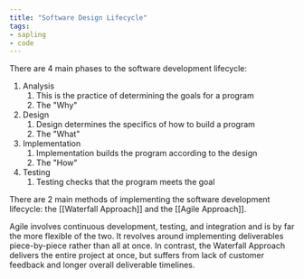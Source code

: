 ```yaml
---
title: "Software Design Lifecycle"
tags:
- sapling
- code
---
```


There are 4 main phases to the software development lifecycle:
1. Analysis
	1. This is the practice of determining the goals for a program
	2. The "Why"
2. Design
	1. Design determines the specifics of how to build a program
	2. The "What"
3. Implementation
	1. Implementation builds the program according to the design
	2. The "How"
4. Testing
	1. Testing checks that the program meets the goal

There are 2 main methods of implementing the software development lifecycle: the [[Waterfall Approach]] and the [[Agile Approach]].

Agile involves continuous development, testing, and integration and is by far the more flexible of the two.  It revolves around implementing deliverables piece-by-piece rather than all at once.  In contrast, the Waterfall Approach delivers the entire project at once, but suffers from lack of customer feedback and longer overall deliverable timelines.